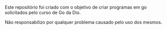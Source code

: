 Este repositório foi criado com o objetivo de criar programas em go solicitados pelo curso de Go da Dio.

Não responsabilizo por qualquer problema causado pelo uso dos mesmos.
